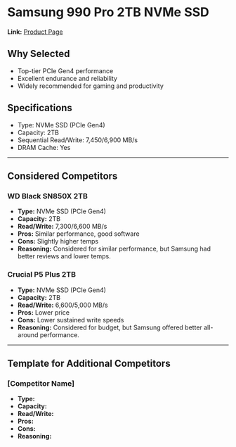 # Samsung 990 Pro 2TB NVMe SSD

**Link:** [Product Page](https://semiconductor.samsung.com/consumer-storage/990-pro/)

## Why Selected
- Top-tier PCIe Gen4 performance
- Excellent endurance and reliability
- Widely recommended for gaming and productivity

## Specifications
- Type: NVMe SSD (PCIe Gen4)
- Capacity: 2TB
- Sequential Read/Write: 7,450/6,900 MB/s
- DRAM Cache: Yes

---

## Considered Competitors

### WD Black SN850X 2TB
- **Type:** NVMe SSD (PCIe Gen4)
- **Capacity:** 2TB
- **Read/Write:** 7,300/6,600 MB/s
- **Pros:** Similar performance, good software
- **Cons:** Slightly higher temps
- **Reasoning:** Considered for similar performance, but Samsung had better reviews and lower temps.

### Crucial P5 Plus 2TB
- **Type:** NVMe SSD (PCIe Gen4)
- **Capacity:** 2TB
- **Read/Write:** 6,600/5,000 MB/s
- **Pros:** Lower price
- **Cons:** Lower sustained write speeds
- **Reasoning:** Considered for budget, but Samsung offered better all-around performance.

---

## Template for Additional Competitors

### [Competitor Name]
- **Type:**
- **Capacity:**
- **Read/Write:**
- **Pros:**
- **Cons:**
- **Reasoning:**

